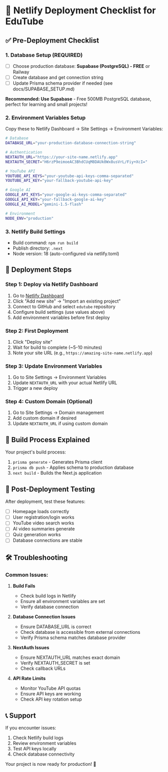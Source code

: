 # 🚀 Netlify Deployment Checklist for EduTube

## ✅ Pre-Deployment Checklist

### 1. Database Setup (REQUIRED)
- [ ] Choose production database: **Supabase (PostgreSQL) - FREE** or Railway
- [ ] Create database and get connection string  
- [ ] Update Prisma schema provider if needed (see docs/SUPABASE_SETUP.md)

**Recommended: Use Supabase** - Free 500MB PostgreSQL database, perfect for learning and small projects!

### 2. Environment Variables Setup
Copy these to Netlify Dashboard → Site Settings → Environment Variables:

```bash
# Database
DATABASE_URL="your-production-database-connection-string"

# Authentication
NEXTAUTH_URL="https://your-site-name.netlify.app"
NEXTAUTH_SECRET="H6rzP9eimoeAC3BhdCUqM8DAUk0Wx8usVrL/Fiy+XcI="

# YouTube API
YOUTUBE_API_KEYS="your-youtube-api-keys-comma-separated"
YOUTUBE_API_KEY="your-fallback-youtube-api-key"

# Google AI
GOOGLE_API_KEYS="your-google-ai-keys-comma-separated"
GOOGLE_API_KEY="your-fallback-google-ai-key"
GOOGLE_AI_MODEL="gemini-1.5-flash"

# Environment
NODE_ENV="production"
```

### 3. Netlify Build Settings
- Build command: `npm run build`
- Publish directory: `.next`
- Node version: 18 (auto-configured via netlify.toml)

## 🚀 Deployment Steps

### Step 1: Deploy via Netlify Dashboard
1. Go to [Netlify Dashboard](https://app.netlify.com/)
2. Click "Add new site" → "Import an existing project"
3. Connect to GitHub and select `edutube` repository
4. Configure build settings (use values above)
5. Add environment variables before first deploy

### Step 2: First Deployment
1. Click "Deploy site"
2. Wait for build to complete (~5-10 minutes)
3. Note your site URL (e.g., `https://amazing-site-name.netlify.app`)

### Step 3: Update Environment Variables
1. Go to Site Settings → Environment Variables
2. Update `NEXTAUTH_URL` with your actual Netlify URL
3. Trigger a new deploy

### Step 4: Custom Domain (Optional)
1. Go to Site Settings → Domain management
2. Add custom domain if desired
3. Update `NEXTAUTH_URL` if using custom domain

## 🔧 Build Process Explained

Your project's build process:
1. `prisma generate` - Generates Prisma client
2. `prisma db push` - Applies schema to production database
3. `next build` - Builds the Next.js application

## 🧪 Post-Deployment Testing

After deployment, test these features:
- [ ] Homepage loads correctly
- [ ] User registration/login works
- [ ] YouTube video search works
- [ ] AI video summaries generate
- [ ] Quiz generation works
- [ ] Database connections are stable

## 🛠️ Troubleshooting

### Common Issues:

1. **Build Fails**
   - Check build logs in Netlify
   - Ensure all environment variables are set
   - Verify database connection

2. **Database Connection Issues**
   - Ensure DATABASE_URL is correct
   - Check database is accessible from external connections
   - Verify Prisma schema matches database provider

3. **NextAuth Issues**
   - Ensure NEXTAUTH_URL matches exact domain
   - Verify NEXTAUTH_SECRET is set
   - Check callback URLs

4. **API Rate Limits**
   - Monitor YouTube API quotas
   - Ensure API keys are working
   - Check API key rotation setup

## 📞 Support

If you encounter issues:
1. Check Netlify build logs
2. Review environment variables
3. Test API keys locally
4. Check database connectivity

Your project is now ready for production! 🎉
